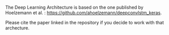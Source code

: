The Deep Learning Architecture is based on the one published by Hoelzemann et al. : https://github.com/ahoelzemann/deepconvlstm_keras.

Please cite the paper linked in the repository if you decide to work with that archecture.


